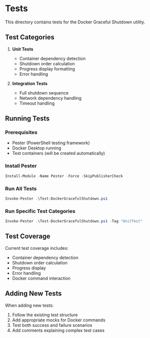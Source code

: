 # Tests

This directory contains tests for the Docker Graceful Shutdown utility.

## Test Categories

1. **Unit Tests**
   - Container dependency detection
   - Shutdown order calculation
   - Progress display formatting
   - Error handling

2. **Integration Tests**
   - Full shutdown sequence
   - Network dependency handling
   - Timeout handling

## Running Tests

### Prerequisites
- Pester (PowerShell testing framework)
- Docker Desktop running
- Test containers (will be created automatically)

### Install Pester
```powershell
Install-Module -Name Pester -Force -SkipPublisherCheck
```

### Run All Tests
```powershell
Invoke-Pester .\Test-DockerGracefulShutdown.ps1
```

### Run Specific Test Categories
```powershell
Invoke-Pester .\Test-DockerGracefulShutdown.ps1 -Tag "UnitTest"
```

## Test Coverage

Current test coverage includes:
- Container dependency detection
- Shutdown order calculation
- Progress display
- Error handling
- Docker command interaction

## Adding New Tests

When adding new tests:
1. Follow the existing test structure
2. Add appropriate mocks for Docker commands
3. Test both success and failure scenarios
4. Add comments explaining complex test cases
